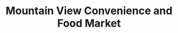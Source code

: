 ---
title: "Mountain View Convenience and Food Market"
url: /thurmont/mountain-view-convenience-and-food-market/
shop: convenience
---